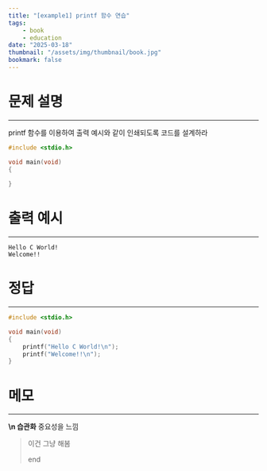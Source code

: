 ```yaml
---
title: "[example1] printf 함수 연습"
tags:
    - book
    - education
date: "2025-03-18"
thumbnail: "/assets/img/thumbnail/book.jpg"
bookmark: false
---
```

# 문제 설명
---
printf 함수를 이용하여 출력 예시와 같이 인쇄되도록 코드를 설계하라

```c
#include <stdio.h>

void main(void)
{
	
}
```

# 출력 예시
---

```
Hello C World!
Welcome!!
```

# 정답
---

```c
#include <stdio.h>

void main(void)
{
	printf("Hello C World!\n");
	printf("Welcome!!\n");
}
```

# 메모
---
**\n 습관화** 중요성을 느낌

> 이건 그냥 해봄
>
> end